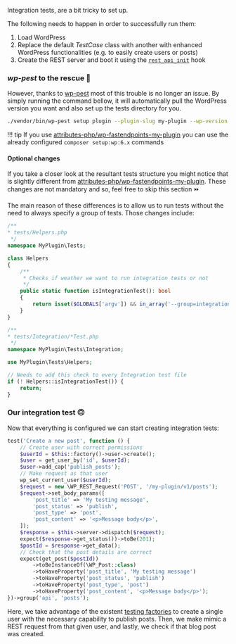 Integration tests, are a bit tricky to set up.

The following needs to happen in order to successfully run them:

1. Load WordPress
2. Replace the default _TestCase_ class with another with enhanced WordPress functionalities
   (e.g. to easily create users or posts)
3. Create the REST server and boot it using the [`rest_api_init`](https://developer.wordpress.org/reference/hooks/rest_api_init/)
   hook

### _wp-pest_ to the rescue 🦸

However, thanks to [wp-pest](https://github.com/dingo-d/wp-pest) most of this trouble is no longer
an issue. By simply running the command bellow, it will automatically pull the WordPress
version you want and also set up the tests directory for you.

```bash
./vendor/bin/wp-pest setup plugin --plugin-slug my-plugin --wp-version 6.4.4
```

!!! tip
    If you use [attributes-php/wp-fastendpoints-my-plugin](https://github.com/Attributes-PHP/wp-fastendpoints-my-plugin?tab=readme-ov-file#setup-wordpress)
    you can use the already configured `composer setup:wp:6.x` commands

#### Optional changes

If you take a closer look at the resultant tests structure you might notice that is slightly
different from [attributes-php/wp-fastendpoints-my-plugin](https://github.com/Attributes-PHP/wp-fastendpoints-my-plugin?tab=readme-ov-file#setup-wordpress).
These changes are not mandatory and so, feel free to skip this section ⏩

The main reason of these differences is to allow us to run tests without the
need to always specify a group of tests. Those changes include:

```php
/**
* tests/Helpers.php
 */ 
namespace MyPlugin\Tests;

class Helpers
{
    /**
     * Checks if weather we want to run integration tests or not
     */
    public static function isIntegrationTest(): bool
    {
        return isset($GLOBALS['argv']) && in_array('--group=integration', $GLOBALS['argv'], true);
    }
}
```

```php
/**
* tests/Integration/*Test.php
 */ 
namespace MyPlugin\Tests\Integration;

use MyPlugin\Tests\Helpers;

// Needs to add this check to every Integration test file
if (! Helpers::isIntegrationTest()) {
    return;
}
```

### Our integration test 🙃

Now that everything is configured we can start creating integration tests:

```php
test('Create a new post', function () {
    // Create user with correct permissions
    $userId = $this::factory()->user->create();
    $user = get_user_by('id', $userId);
    $user->add_cap('publish_posts');
    // Make request as that user
    wp_set_current_user($userId);
    $request = new \WP_REST_Request('POST', '/my-plugin/v1/posts');
    $request->set_body_params([
        'post_title' => 'My testing message',
        'post_status' => 'publish',
        'post_type' => 'post',
        'post_content' => '<p>Message body</p>',
    ]);
    $response = $this->server->dispatch($request);
    expect($response->get_status())->toBe(201);
    $postId = $response->get_data();
    // Check that the post details are correct
    expect(get_post($postId))
        ->toBeInstanceOf(\WP_Post::class)
        ->toHaveProperty('post_title', 'My testing message')
        ->toHaveProperty('post_status', 'publish')
        ->toHaveProperty('post_type', 'post')
        ->toHaveProperty('post_content', '<p>Message body</p>');
})->group('api', 'posts');
```

Here, we take advantage of the existent [testing factories](https://make.wordpress.org/core/handbook/testing/automated-testing/writing-phpunit-tests/#fixtures-and-factories)
to create a single user with the necessary capability to publish posts.
Then, we make mimic a REST request from that given user, and lastly, we check if that
blog post was created.
